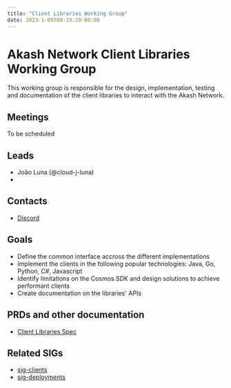 ```yaml
---
title: "Client Libraries Working Group"
date: 2023-1-09T00:19:20-08:00
---
```


# Akash Network Client Libraries Working Group

This working group is responsible for the design, implementation, testing and documentation of the client libraries to interact with the Akash Network.

## Meetings
To be scheduled

## Leads

- João Luna (@cloud-j-luna)
- <Fill with ovrclk leads>

## Contacts

- [Discord](https://discord.com/channels/747885925232672829/1054846400275431464)

## Goals

- Define the common interface accross the different implementations
- Implement the clients in the following popular technologies: Java, Go, Python, C#, Javascript
- Identify limitations on the Cosmos SDK and design solutions to achieve performant clients
- Create documentation on the libraries' APIs


## PRDs and other documentation
- [Client Libraries Spec](https://github.com/akash-network/community/pull/8)


## Related SIGs

- [sig-clients](sig-clients)
- [sig-deployments](sig-deployments)